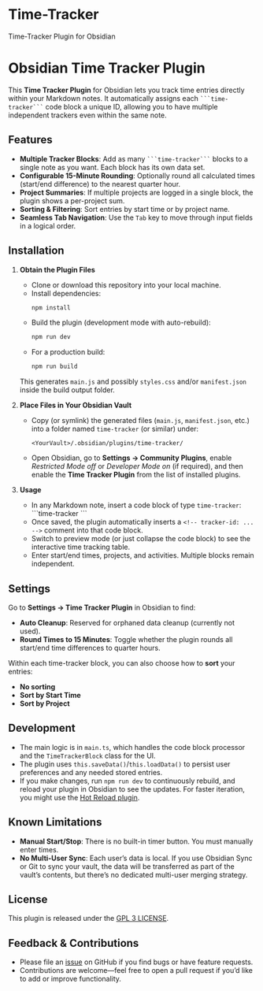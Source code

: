 # Time-Tracker
Time-Tracker Plugin for Obsidian

# Obsidian Time Tracker Plugin

This **Time Tracker Plugin** for Obsidian lets you track time entries directly within your Markdown notes. It automatically assigns each ` ```time-tracker``` ` code block a unique ID, allowing you to have multiple independent trackers even within the same note.  

## Features

- **Multiple Tracker Blocks**: Add as many ` ```time-tracker``` ` blocks to a single note as you want. Each block has its own data set.  
- **Configurable 15-Minute Rounding**: Optionally round all calculated times (start/end difference) to the nearest quarter hour.  
- **Project Summaries**: If multiple projects are logged in a single block, the plugin shows a per-project sum.  
- **Sorting & Filtering**: Sort entries by start time or by project name.  
- **Seamless Tab Navigation**: Use the `Tab` key to move through input fields in a logical order.

## Installation

1. **Obtain the Plugin Files**  
   - Clone or download this repository into your local machine.  
   - Install dependencies:
     ```bash
     npm install
     ```
   - Build the plugin (development mode with auto-rebuild):
     ```bash
     npm run dev
     ```
   - For a production build:
     ```bash
     npm run build
     ```
   This generates `main.js` and possibly `styles.css` and/or `manifest.json` inside the build output folder.

2. **Place Files in Your Obsidian Vault**  
   - Copy (or symlink) the generated files (`main.js`, `manifest.json`, etc.) into a folder named `time-tracker` (or similar) under:
     ```
     <YourVault>/.obsidian/plugins/time-tracker/
     ```
   - Open Obsidian, go to **Settings → Community Plugins**, enable *Restricted Mode off* or *Developer Mode on* (if required), and then enable the **Time Tracker Plugin** from the list of installed plugins.

3. **Usage**  
   - In any Markdown note, insert a code block of type `time-tracker`:
     \```time-tracker
     \```
   - Once saved, the plugin automatically inserts a `<!-- tracker-id: ... -->` comment into that code block.  
   - Switch to preview mode (or just collapse the code block) to see the interactive time tracking table.  
   - Enter start/end times, projects, and activities. Multiple blocks remain independent.

## Settings

Go to **Settings → Time Tracker Plugin** in Obsidian to find:
- **Auto Cleanup**: Reserved for orphaned data cleanup (currently not used).  
- **Round Times to 15 Minutes**: Toggle whether the plugin rounds all start/end time differences to quarter hours.  

Within each time-tracker block, you can also choose how to **sort** your entries:
- **No sorting**  
- **Sort by Start Time**  
- **Sort by Project**  

## Development

- The main logic is in `main.ts`, which handles the code block processor and the `TimeTrackerBlock` class for the UI.  
- The plugin uses `this.saveData()`/`this.loadData()` to persist user preferences and any needed stored entries.  
- If you make changes, run `npm run dev` to continuously rebuild, and reload your plugin in Obsidian to see the updates. For faster iteration, you might use the [Hot Reload plugin](https://github.com/pjeby/hot-reload).

## Known Limitations

- **Manual Start/Stop**: There is no built-in timer button. You must manually enter times.  
- **No Multi-User Sync**: Each user’s data is local. If you use Obsidian Sync or Git to sync your vault, the data will be transferred as part of the vault’s contents, but there’s no dedicated multi-user merging strategy.  

## License

This plugin is released under the [GPL 3 LICENSE](LICENSE).  

## Feedback & Contributions

- Please file an [issue](https://github.com/JohnWalker990/Time-Tracker/issues) on GitHub if you find bugs or have feature requests.  
- Contributions are welcome—feel free to open a pull request if you’d like to add or improve functionality.
